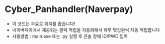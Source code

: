 # Cyber_Panhandler(Naverpay)  

- 이 코드는 무료로 폐지를 줍습니다!
- 네이버페이에서 제공되는 클릭 적립을 자동화해서 하루 몇십원씩 자동 적립합니다
- 사용방법 : main.exe 또는 .py 실행 후 콘솔 창에 ID/PWD 입력
